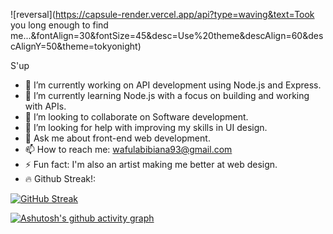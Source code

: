 ![reversal](https://capsule-render.vercel.app/api?type=waving&text=Took you long enough to find me...&fontAlign=30&fontSize=45&desc=Use%20theme&descAlign=60&descAlignY=50&theme=tokyonight)


S'up

- 🔭 I’m currently working on API development using Node.js and Express.
- 🌱 I’m currently learning Node.js with a focus on building and working with APIs.
- 👯 I’m looking to collaborate on Software development.
- 🤔 I’m looking for help with improving my skills in UI design.
- 💬 Ask me about front-end web development.
- 📫 How to reach me: wafulabibiana93@gmail.com
- ⚡ Fun fact: I'm also an artist making me better at web design.
- 🔥 Github Streak!:

  
 [![GitHub Streak](https://streak-stats.demolab.com?user=Sam20B&theme=transparent)](https://git.io/streak-stats)


 [![Ashutosh's github activity graph](https://github-readme-activity-graph.vercel.app/graph?username=Sam20B&theme=github-compact)](https://github.com/ashutosh00710/github-readme-activity-graph)
